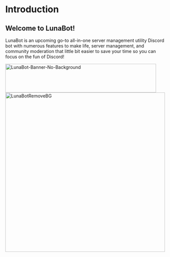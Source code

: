 # Introduction

## Welcome to LunaBot!

LunaBot is an upcoming go-to all-in-one server management utility Discord bot with numerous features to make life, server management, and community moderation that little bit easier to save your time so you can focus on the fun of Discord!

<img width="472" height="90" alt="LunaBot-Banner-No-Background" src="https://github.com/user-attachments/assets/71c63607-6d29-4508-9c44-7afcf36f498e" />
<img width="500" height="500" alt="LunaBotRemoveBG" src="https://github.com/user-attachments/assets/2cfb63d7-2044-4006-85a3-ffefd7899faa" />
